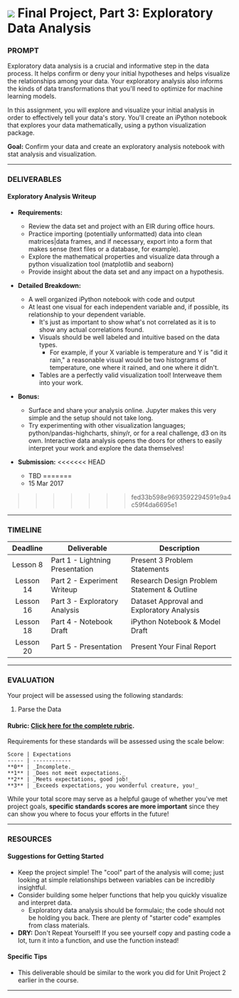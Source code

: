 # ![](https://ga-dash.s3.amazonaws.com/production/assets/logo-9f88ae6c9c3871690e33280fcf557f33.png) Final Project, Part 3: Exploratory Data Analysis

### PROMPT

Exploratory data analysis is a crucial and informative step in the data process. It helps confirm or deny your initial hypotheses and helps visualize the relationships among your data. Your exploratory analysis also informs the kinds of data transformations that you'll need to optimize for machine learning models.

In this assignment, you will explore and visualize your initial analysis in order to effectively tell your data's story. You'll create an iPython notebook that explores your data mathematically, using a python visualization package.


**Goal:** Confirm your data and create an exploratory analysis notebook with stat analysis and visualization.

---

### DELIVERABLES

#### Exploratory Analysis Writeup

- **Requirements:**
   * Review the data set and project with an EIR during office hours.
   * Practice importing (potentially unformatted) data into clean matrices|data frames, and if necessary, export into a form that makes sense (text files or a database, for example).
   * Explore the mathematical properties and visualize data through a python visualization tool (matplotlib and seaborn)
   * Provide insight about the data set and any impact on a hypothesis.

- **Detailed Breakdown:**
   * A well organized iPython notebook with code and output
   * At least one visual for each independent variable and, if possible, its relationship to your dependent variable.
      * It's just as important to show what's not correlated as it is to show any actual correlations found.
      * Visuals should be well labeled and intuitive based on the data types.
        * For example, if your X variable is temperature and Y is "did it rain," a reasonable visual would be two histograms of temperature, one where it rained, and one where it didn't.
      * Tables are a perfectly valid visualization tool! Interweave them into your work.

- **Bonus:**
   - Surface and share your analysis online. Jupyter makes this very simple and the setup should not take long.
   - Try experimenting with other visualization languages; python/pandas-highcharts, shiny/r, or for a real challenge, d3 on its own. Interactive data analysis opens the doors for others to easily interpret your work and explore the data themselves!

- **Submission:**
<<<<<<< HEAD
   - TBD 
=======
   - 15 Mar 2017
>>>>>>> fed33b598e9693592294591e9a4c59f4da6695e1

---

### TIMELINE

| Deadline | Deliverable| Description |
|:-:|---|---|
| Lesson 8 |  Part 1 - Lightning Presentation  | Present 3 Problem Statements   |
| Lesson 14 | Part 2 - Experiment Writeup  |  Research Design Problem Statement & Outline   |
| Lesson 16 | Part 3 - Exploratory Analysis  | Dataset Approval and Exploratory Analysis   |
| Lesson 18 | Part 4 - Notebook Draft  |  iPython Notebook & Model Draft  |
| Lesson 20 | Part 5 - Presentation  | Present Your Final Report   |

---

### EVALUATION
Your project will be assessed using the following standards:

1. Parse the Data

#### Rubric: [Click here for the complete rubric](./final-project-3-rubric.md).

Requirements for these standards will be assessed using the scale below:

    Score | Expectations
    ----- | ------------
    **0** | _Incomplete._
    **1** | _Does not meet expectations._
    **2** | _Meets expectations, good job!_
    **3** | _Exceeds expectations, you wonderful creature, you!_

While your total score may serve as a helpful gauge of whether you've met project goals, __specific standards scores are more important__ since they can show you where to focus your efforts in the future!

---

### RESOURCES

#### Suggestions for Getting Started

- Keep the project simple! The "cool" part of the analysis will come; just looking at simple relationships between variables can be incredibly insightful.
- Consider building some helper functions that help you quickly visualize and interpret data.
   - Exploratory data analysis should be formulaic; the code should not be holding you back. There are plenty of "starter code" examples from class materials.
- **DRY:** Don't Repeat Yourself! If you see yourself copy and pasting code a lot, turn it into a function, and use the function instead!

#### Specific Tips

- This deliverable should be similar to the work you did for Unit Project 2 earlier in the course.

---
